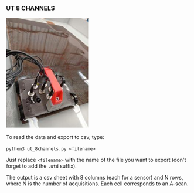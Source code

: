 ### UT 8 CHANNELS

![ut-holder](img/ut-img.jpg)

To read the data and export to csv, type:

`python3 ut_8channels.py <filename>`

Just replace `<filename>` with the name of the file you want to export (don't forget to add the `.utd` suffix).

The output is a csv sheet with 8 columns (each for a sensor) and N rows, where N is the number of acquisitions. Each cell corresponds to an A-scan.
